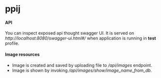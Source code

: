 # ppij

#### API
You can inspect exposed api thought swagger UI. It is served on _http://localhost:8080/swagger-ui.html#/_ when application is running in **test** profile.

#### Image resources
+ Image is created and saved by uploading file to _/api/images_ endpoint.
+ Image is shown by invoking _/api/images/show/image_name_from_db_.